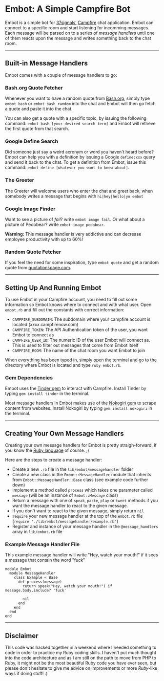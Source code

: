 # Embot: A Simple Campfire Bot #

Embot is a simple bot for [37signals'](http://37signals.com)
[Campfire](http://campfirenow.com/) chat application. Embot can connect
to a specific room and start listening for incomming messages. Each
message will be parsed on to a series of *message handlers* until one
of them reacts upon the message and writes something back to the chat
room.

- - -

## Built-in Message Handlers ##

Embot comes with a couple of message handlers to go:

### Bash.org Quote Fetcher ###

Whenever you want to have a random quote from
[Bash.org](http://bash.org), simply type `embot bash` or `embot bash
random` into the chat and Embot will then go fetch a quote and paste
it into the chat.

You can also get a quote with a specific topic, by issuing the following
command: `embot bash [your desired search term]` and Embot will retrieve
the first quote from that search.

### Google Define Search ###

Did someone just say a weird acronym or word you haven't heard before?
Embot can help you with a definition by issuing a Google `define:xxx`
query and send it back to the chat. To get a definition from Embot,
issue this command: `embot define [whatever you want to know
about]`.

### The Greeter ###

The Greeter will welcome users who enter the chat and greet back, when
somebody writes a message that begins with `hi|hey|hello|yo embot`

### Google Image Finder ###

Want to see a picture of *fail*? write `embot image fail`. Or what
about a picture of Pedobear? write `embot image pedobear`.

**Warning:** This message handler is very addictive and can decrease
employee productivity with up to 60%!

### Random Quote Fetcher ###

If you feel the need for some inspiration, type `embot quote` and get a
random quote from [quotationspage.com](http://quotationspage.com/).

- - -

## Setting Up And Running Embot ##

To use Embot in your Campfire account, you need to fill out some
information so Embot knows where to connect and with what user.
Open `embot.rb` and fill out the constants with correct information:

 * `CAMPFIRE_SUBDOMAIN`: The subdomain where your campfire account is
   located (*xxxx*.campfirenow.com)
 * `CAMPFIRE_TOKEN`: The API Authentication token of the user, you want
   Embot to connect as
 * `CAMPFIRE_USER_ID`: The numeric ID of the user Embot will connect as.
   This is used to filter out messages that come from Embot itself
 * `CAMPFIRE_ROOM`: The name of the chat room you want Embot to join

When everything has been typed in, simply open the terminal and go to the directory where
Embot is located and type `ruby embot.rb`.

### Gem Dependencies ###

Embot uses the [Tinder gem](https://github.com/collectiveidea/tinder) to
interact with Campfire. Install Tinder by typing `gem install tinder` in
the terminal.

Most message handlers in Embot makes use of the [Nokogiri gem](http://nokogiri.org)
to scrape content from websites. Install Nokogiri by typing `gem install nokogiri`
in the terminal.

- - -

## Creating Your Own Message Handlers ##

Creating your own message handlers for Embot is pretty straigh-forward,
if you know the [Ruby language](http://ruby-lang.org) of course. ;)

Here are the steps to create a message handler:

 * Create a new `.rb` file in the `lib/embot/messagehandler` folder
 * Create a new class in the `Embot::MessageHandler` module that inherits from
   `Embot::MessageHandler::Base` class (see example code further down)
 * Implement a method called `process` which takes one parameter called
   `message` (will be an instance of `Embot::Message` class)
 * Return a message with one of `speak`, `paste`, `play` or `tweet`
   methods if you want the message handler to react to the given
message.
 * If you don't want to react to the given message, simply return `nil`
 * `require` your new message handler at the top of the `embot.rb` file
   (`require './lib/embot/messagehandler/example.rb'`)
 * Register and instance of your message handler in the `@message_handlers` array in `lib/embot.rb`
   file

### Example Message Handler File ###

This example message handler will write "Hey, watch your mouth!" if it
sees a message that contain the word "fuck"

    module Embot
      module MessageHandler
        class Example < Base
          def process(message)
            return speak("Hey, watch your mouth!") if message.body.include? 'fuck'

            nil
          end
        end
      end
    end

- - -

## Disclaimer ##

This code was hacked together in a weekend where I needed something to
code in order to practice my Ruby coding skills. I haven't put much
thought into the code architecture and as I am still on the path to move
from PHP to Ruby, it might not be the most beautiful Ruby code you have
ever seen, but please don't hesitate to give me advice on improvements
or more *Ruby*-like ways if doing stuff! :)
